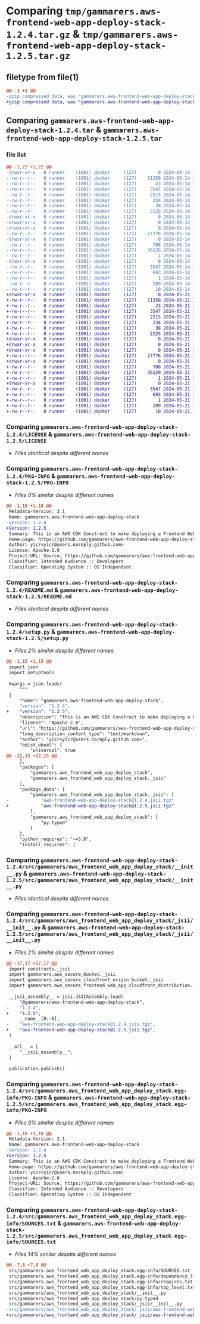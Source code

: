 # Comparing `tmp/gammarers.aws-frontend-web-app-deploy-stack-1.2.4.tar.gz` & `tmp/gammarers.aws-frontend-web-app-deploy-stack-1.2.5.tar.gz`

## filetype from file(1)

```diff
@@ -1 +1 @@
-gzip compressed data, was "gammarers.aws-frontend-web-app-deploy-stack-1.2.4.tar", last modified: Tue May 14 19:13:23 2024, max compression
+gzip compressed data, was "gammarers.aws-frontend-web-app-deploy-stack-1.2.5.tar", last modified: Tue May 21 19:16:34 2024, max compression
```

## Comparing `gammarers.aws-frontend-web-app-deploy-stack-1.2.4.tar` & `gammarers.aws-frontend-web-app-deploy-stack-1.2.5.tar`

### file list

```diff
@@ -1,22 +1,22 @@
-drwxr-xr-x   0 runner    (1001) docker     (127)        0 2024-05-14 19:13:23.103896 gammarers.aws-frontend-web-app-deploy-stack-1.2.4/
--rw-r--r--   0 runner    (1001) docker     (127)    11358 2024-05-14 19:13:12.000000 gammarers.aws-frontend-web-app-deploy-stack-1.2.4/LICENSE
--rw-r--r--   0 runner    (1001) docker     (127)       23 2024-05-14 19:13:12.000000 gammarers.aws-frontend-web-app-deploy-stack-1.2.4/MANIFEST.in
--rw-r--r--   0 runner    (1001) docker     (127)     3547 2024-05-14 19:13:23.103896 gammarers.aws-frontend-web-app-deploy-stack-1.2.4/PKG-INFO
--rw-r--r--   0 runner    (1001) docker     (127)     2515 2024-05-14 19:13:12.000000 gammarers.aws-frontend-web-app-deploy-stack-1.2.4/README.md
--rw-r--r--   0 runner    (1001) docker     (127)      234 2024-05-14 19:13:12.000000 gammarers.aws-frontend-web-app-deploy-stack-1.2.4/pyproject.toml
--rw-r--r--   0 runner    (1001) docker     (127)       38 2024-05-14 19:13:23.103896 gammarers.aws-frontend-web-app-deploy-stack-1.2.4/setup.cfg
--rw-r--r--   0 runner    (1001) docker     (127)     2225 2024-05-14 19:13:12.000000 gammarers.aws-frontend-web-app-deploy-stack-1.2.4/setup.py
-drwxr-xr-x   0 runner    (1001) docker     (127)        0 2024-05-14 19:13:23.099896 gammarers.aws-frontend-web-app-deploy-stack-1.2.4/src/
-drwxr-xr-x   0 runner    (1001) docker     (127)        0 2024-05-14 19:13:23.099896 gammarers.aws-frontend-web-app-deploy-stack-1.2.4/src/gammarers/
-drwxr-xr-x   0 runner    (1001) docker     (127)        0 2024-05-14 19:13:23.103896 gammarers.aws-frontend-web-app-deploy-stack-1.2.4/src/gammarers/aws_frontend_web_app_deploy_stack/
--rw-r--r--   0 runner    (1001) docker     (127)    27776 2024-05-14 19:13:12.000000 gammarers.aws-frontend-web-app-deploy-stack-1.2.4/src/gammarers/aws_frontend_web_app_deploy_stack/__init__.py
-drwxr-xr-x   0 runner    (1001) docker     (127)        0 2024-05-14 19:13:23.103896 gammarers.aws-frontend-web-app-deploy-stack-1.2.4/src/gammarers/aws_frontend_web_app_deploy_stack/_jsii/
--rw-r--r--   0 runner    (1001) docker     (127)      708 2024-05-14 19:13:12.000000 gammarers.aws-frontend-web-app-deploy-stack-1.2.4/src/gammarers/aws_frontend_web_app_deploy_stack/_jsii/__init__.py
--rw-r--r--   0 runner    (1001) docker     (127)    36126 2024-05-14 19:13:12.000000 gammarers.aws-frontend-web-app-deploy-stack-1.2.4/src/gammarers/aws_frontend_web_app_deploy_stack/_jsii/aws-frontend-web-app-deploy-stack@1.2.4.jsii.tgz
--rw-r--r--   0 runner    (1001) docker     (127)        1 2024-05-14 19:13:12.000000 gammarers.aws-frontend-web-app-deploy-stack-1.2.4/src/gammarers/aws_frontend_web_app_deploy_stack/py.typed
-drwxr-xr-x   0 runner    (1001) docker     (127)        0 2024-05-14 19:13:23.103896 gammarers.aws-frontend-web-app-deploy-stack-1.2.4/src/gammarers.aws_frontend_web_app_deploy_stack.egg-info/
--rw-r--r--   0 runner    (1001) docker     (127)     3547 2024-05-14 19:13:23.000000 gammarers.aws-frontend-web-app-deploy-stack-1.2.4/src/gammarers.aws_frontend_web_app_deploy_stack.egg-info/PKG-INFO
--rw-r--r--   0 runner    (1001) docker     (127)      693 2024-05-14 19:13:23.000000 gammarers.aws-frontend-web-app-deploy-stack-1.2.4/src/gammarers.aws_frontend_web_app_deploy_stack.egg-info/SOURCES.txt
--rw-r--r--   0 runner    (1001) docker     (127)        1 2024-05-14 19:13:23.000000 gammarers.aws-frontend-web-app-deploy-stack-1.2.4/src/gammarers.aws_frontend_web_app_deploy_stack.egg-info/dependency_links.txt
--rw-r--r--   0 runner    (1001) docker     (127)      289 2024-05-14 19:13:23.000000 gammarers.aws-frontend-web-app-deploy-stack-1.2.4/src/gammarers.aws_frontend_web_app_deploy_stack.egg-info/requires.txt
--rw-r--r--   0 runner    (1001) docker     (127)       10 2024-05-14 19:13:23.000000 gammarers.aws-frontend-web-app-deploy-stack-1.2.4/src/gammarers.aws_frontend_web_app_deploy_stack.egg-info/top_level.txt
+drwxr-xr-x   0 runner    (1001) docker     (127)        0 2024-05-21 19:16:34.701773 gammarers.aws-frontend-web-app-deploy-stack-1.2.5/
+-rw-r--r--   0 runner    (1001) docker     (127)    11358 2024-05-21 19:16:22.000000 gammarers.aws-frontend-web-app-deploy-stack-1.2.5/LICENSE
+-rw-r--r--   0 runner    (1001) docker     (127)       23 2024-05-21 19:16:22.000000 gammarers.aws-frontend-web-app-deploy-stack-1.2.5/MANIFEST.in
+-rw-r--r--   0 runner    (1001) docker     (127)     3547 2024-05-21 19:16:34.701773 gammarers.aws-frontend-web-app-deploy-stack-1.2.5/PKG-INFO
+-rw-r--r--   0 runner    (1001) docker     (127)     2515 2024-05-21 19:16:22.000000 gammarers.aws-frontend-web-app-deploy-stack-1.2.5/README.md
+-rw-r--r--   0 runner    (1001) docker     (127)      234 2024-05-21 19:16:22.000000 gammarers.aws-frontend-web-app-deploy-stack-1.2.5/pyproject.toml
+-rw-r--r--   0 runner    (1001) docker     (127)       38 2024-05-21 19:16:34.701773 gammarers.aws-frontend-web-app-deploy-stack-1.2.5/setup.cfg
+-rw-r--r--   0 runner    (1001) docker     (127)     2225 2024-05-21 19:16:22.000000 gammarers.aws-frontend-web-app-deploy-stack-1.2.5/setup.py
+drwxr-xr-x   0 runner    (1001) docker     (127)        0 2024-05-21 19:16:34.697773 gammarers.aws-frontend-web-app-deploy-stack-1.2.5/src/
+drwxr-xr-x   0 runner    (1001) docker     (127)        0 2024-05-21 19:16:34.697773 gammarers.aws-frontend-web-app-deploy-stack-1.2.5/src/gammarers/
+drwxr-xr-x   0 runner    (1001) docker     (127)        0 2024-05-21 19:16:34.701773 gammarers.aws-frontend-web-app-deploy-stack-1.2.5/src/gammarers/aws_frontend_web_app_deploy_stack/
+-rw-r--r--   0 runner    (1001) docker     (127)    27776 2024-05-21 19:16:22.000000 gammarers.aws-frontend-web-app-deploy-stack-1.2.5/src/gammarers/aws_frontend_web_app_deploy_stack/__init__.py
+drwxr-xr-x   0 runner    (1001) docker     (127)        0 2024-05-21 19:16:34.701773 gammarers.aws-frontend-web-app-deploy-stack-1.2.5/src/gammarers/aws_frontend_web_app_deploy_stack/_jsii/
+-rw-r--r--   0 runner    (1001) docker     (127)      708 2024-05-21 19:16:22.000000 gammarers.aws-frontend-web-app-deploy-stack-1.2.5/src/gammarers/aws_frontend_web_app_deploy_stack/_jsii/__init__.py
+-rw-r--r--   0 runner    (1001) docker     (127)    36129 2024-05-21 19:16:22.000000 gammarers.aws-frontend-web-app-deploy-stack-1.2.5/src/gammarers/aws_frontend_web_app_deploy_stack/_jsii/aws-frontend-web-app-deploy-stack@1.2.5.jsii.tgz
+-rw-r--r--   0 runner    (1001) docker     (127)        1 2024-05-21 19:16:22.000000 gammarers.aws-frontend-web-app-deploy-stack-1.2.5/src/gammarers/aws_frontend_web_app_deploy_stack/py.typed
+drwxr-xr-x   0 runner    (1001) docker     (127)        0 2024-05-21 19:16:34.701773 gammarers.aws-frontend-web-app-deploy-stack-1.2.5/src/gammarers.aws_frontend_web_app_deploy_stack.egg-info/
+-rw-r--r--   0 runner    (1001) docker     (127)     3547 2024-05-21 19:16:34.000000 gammarers.aws-frontend-web-app-deploy-stack-1.2.5/src/gammarers.aws_frontend_web_app_deploy_stack.egg-info/PKG-INFO
+-rw-r--r--   0 runner    (1001) docker     (127)      693 2024-05-21 19:16:34.000000 gammarers.aws-frontend-web-app-deploy-stack-1.2.5/src/gammarers.aws_frontend_web_app_deploy_stack.egg-info/SOURCES.txt
+-rw-r--r--   0 runner    (1001) docker     (127)        1 2024-05-21 19:16:34.000000 gammarers.aws-frontend-web-app-deploy-stack-1.2.5/src/gammarers.aws_frontend_web_app_deploy_stack.egg-info/dependency_links.txt
+-rw-r--r--   0 runner    (1001) docker     (127)      289 2024-05-21 19:16:34.000000 gammarers.aws-frontend-web-app-deploy-stack-1.2.5/src/gammarers.aws_frontend_web_app_deploy_stack.egg-info/requires.txt
+-rw-r--r--   0 runner    (1001) docker     (127)       10 2024-05-21 19:16:34.000000 gammarers.aws-frontend-web-app-deploy-stack-1.2.5/src/gammarers.aws_frontend_web_app_deploy_stack.egg-info/top_level.txt
```

### Comparing `gammarers.aws-frontend-web-app-deploy-stack-1.2.4/LICENSE` & `gammarers.aws-frontend-web-app-deploy-stack-1.2.5/LICENSE`

 * *Files identical despite different names*

### Comparing `gammarers.aws-frontend-web-app-deploy-stack-1.2.4/PKG-INFO` & `gammarers.aws-frontend-web-app-deploy-stack-1.2.5/PKG-INFO`

 * *Files 0% similar despite different names*

```diff
@@ -1,10 +1,10 @@
 Metadata-Version: 2.1
 Name: gammarers.aws-frontend-web-app-deploy-stack
-Version: 1.2.4
+Version: 1.2.5
 Summary: This is an AWS CDK Construct to make deploying a Frontend Web App (SPA) deploy to S3 behind CloudFront.
 Home-page: https://github.com/gammarers/aws-frontend-web-app-deploy-stack.git
 Author: yicr<yicr@users.noreply.github.com>
 License: Apache-2.0
 Project-URL: Source, https://github.com/gammarers/aws-frontend-web-app-deploy-stack.git
 Classifier: Intended Audience :: Developers
 Classifier: Operating System :: OS Independent
```

### Comparing `gammarers.aws-frontend-web-app-deploy-stack-1.2.4/README.md` & `gammarers.aws-frontend-web-app-deploy-stack-1.2.5/README.md`

 * *Files identical despite different names*

### Comparing `gammarers.aws-frontend-web-app-deploy-stack-1.2.4/setup.py` & `gammarers.aws-frontend-web-app-deploy-stack-1.2.5/setup.py`

 * *Files 2% similar despite different names*

```diff
@@ -1,15 +1,15 @@
 import json
 import setuptools
 
 kwargs = json.loads(
     """
 {
     "name": "gammarers.aws-frontend-web-app-deploy-stack",
-    "version": "1.2.4",
+    "version": "1.2.5",
     "description": "This is an AWS CDK Construct to make deploying a Frontend Web App (SPA) deploy to S3 behind CloudFront.",
     "license": "Apache-2.0",
     "url": "https://github.com/gammarers/aws-frontend-web-app-deploy-stack.git",
     "long_description_content_type": "text/markdown",
     "author": "yicr<yicr@users.noreply.github.com>",
     "bdist_wheel": {
         "universal": true
@@ -22,15 +22,15 @@
     },
     "packages": [
         "gammarers.aws_frontend_web_app_deploy_stack",
         "gammarers.aws_frontend_web_app_deploy_stack._jsii"
     ],
     "package_data": {
         "gammarers.aws_frontend_web_app_deploy_stack._jsii": [
-            "aws-frontend-web-app-deploy-stack@1.2.4.jsii.tgz"
+            "aws-frontend-web-app-deploy-stack@1.2.5.jsii.tgz"
         ],
         "gammarers.aws_frontend_web_app_deploy_stack": [
             "py.typed"
         ]
     },
     "python_requires": "~=3.8",
     "install_requires": [
```

### Comparing `gammarers.aws-frontend-web-app-deploy-stack-1.2.4/src/gammarers/aws_frontend_web_app_deploy_stack/__init__.py` & `gammarers.aws-frontend-web-app-deploy-stack-1.2.5/src/gammarers/aws_frontend_web_app_deploy_stack/__init__.py`

 * *Files identical despite different names*

### Comparing `gammarers.aws-frontend-web-app-deploy-stack-1.2.4/src/gammarers/aws_frontend_web_app_deploy_stack/_jsii/__init__.py` & `gammarers.aws-frontend-web-app-deploy-stack-1.2.5/src/gammarers/aws_frontend_web_app_deploy_stack/_jsii/__init__.py`

 * *Files 2% similar despite different names*

```diff
@@ -17,17 +17,17 @@
 import constructs._jsii
 import gammarers.aws_secure_bucket._jsii
 import gammarers.aws_secure_cloudfront_origin_bucket._jsii
 import gammarers.aws_secure_frontend_web_app_cloudfront_distribution._jsii
 
 __jsii_assembly__ = jsii.JSIIAssembly.load(
     "@gammarers/aws-frontend-web-app-deploy-stack",
-    "1.2.4",
+    "1.2.5",
     __name__[0:-6],
-    "aws-frontend-web-app-deploy-stack@1.2.4.jsii.tgz",
+    "aws-frontend-web-app-deploy-stack@1.2.5.jsii.tgz",
 )
 
 __all__ = [
     "__jsii_assembly__",
 ]
 
 publication.publish()
```

### Comparing `gammarers.aws-frontend-web-app-deploy-stack-1.2.4/src/gammarers.aws_frontend_web_app_deploy_stack.egg-info/PKG-INFO` & `gammarers.aws-frontend-web-app-deploy-stack-1.2.5/src/gammarers.aws_frontend_web_app_deploy_stack.egg-info/PKG-INFO`

 * *Files 0% similar despite different names*

```diff
@@ -1,10 +1,10 @@
 Metadata-Version: 2.1
 Name: gammarers.aws-frontend-web-app-deploy-stack
-Version: 1.2.4
+Version: 1.2.5
 Summary: This is an AWS CDK Construct to make deploying a Frontend Web App (SPA) deploy to S3 behind CloudFront.
 Home-page: https://github.com/gammarers/aws-frontend-web-app-deploy-stack.git
 Author: yicr<yicr@users.noreply.github.com>
 License: Apache-2.0
 Project-URL: Source, https://github.com/gammarers/aws-frontend-web-app-deploy-stack.git
 Classifier: Intended Audience :: Developers
 Classifier: Operating System :: OS Independent
```

### Comparing `gammarers.aws-frontend-web-app-deploy-stack-1.2.4/src/gammarers.aws_frontend_web_app_deploy_stack.egg-info/SOURCES.txt` & `gammarers.aws-frontend-web-app-deploy-stack-1.2.5/src/gammarers.aws_frontend_web_app_deploy_stack.egg-info/SOURCES.txt`

 * *Files 14% similar despite different names*

```diff
@@ -7,8 +7,8 @@
 src/gammarers.aws_frontend_web_app_deploy_stack.egg-info/SOURCES.txt
 src/gammarers.aws_frontend_web_app_deploy_stack.egg-info/dependency_links.txt
 src/gammarers.aws_frontend_web_app_deploy_stack.egg-info/requires.txt
 src/gammarers.aws_frontend_web_app_deploy_stack.egg-info/top_level.txt
 src/gammarers/aws_frontend_web_app_deploy_stack/__init__.py
 src/gammarers/aws_frontend_web_app_deploy_stack/py.typed
 src/gammarers/aws_frontend_web_app_deploy_stack/_jsii/__init__.py
-src/gammarers/aws_frontend_web_app_deploy_stack/_jsii/aws-frontend-web-app-deploy-stack@1.2.4.jsii.tgz
+src/gammarers/aws_frontend_web_app_deploy_stack/_jsii/aws-frontend-web-app-deploy-stack@1.2.5.jsii.tgz
```

